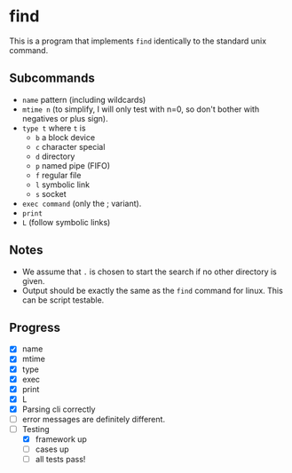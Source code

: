 # find

This is a program that implements `find` identically to the standard unix
command.

## Subcommands

- `name` pattern (including wildcards)
- `mtime n` (to simplify, I will only test with n=0, so don't bother with negatives or plus sign).
- `type t` where `t` is
  - `b` a block device
  - `c` character special
  - `d` directory
  - `p` named pipe (FIFO)
  - `f` regular file
  - `l` symbolic link
  - `s` socket
- `exec command` (only the ; variant).
- `print`
- `L` (follow symbolic links)

## Notes

- We assume that `.` is chosen to start the search if no other directory is given.
- Output should be exactly the same as the `find` command for linux. This can be
  script testable.

## Progress

- [x] name
- [x] mtime
- [x] type
- [x] exec
- [x] print
- [x] L
- [x] Parsing cli correctly
- [ ] error messages are definitely different.
- [ ] Testing
  - [x] framework up
  - [ ] cases up
  - [ ] all tests pass!

